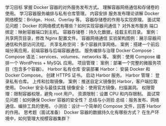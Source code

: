 学习目标
掌握 Docker 容器的对外服务发布方式。
理解容器网络通信和存储卷的使用。
学习容器服务编排与私有仓库管理。
内容安排
服务发布理论讲解
Docker 网络模型：Bridge、Host、Overlay 等。
容器存储卷的作用与实现原理。
面试常见问题：Docker 的网络模式有哪些？如何实现容器间通信？
对外发布服务
端口绑定：映射容器端口到主机。
容器存储卷：持久化数据，挂载主机目录。
案例：共享网页目录，修改 Nginx 配置文件。
容器网络通信
实验架构图例：展示容器间通信和外部访问流程。
共享名称空间：多个容器共享网络。
案例：搭建一个前后端分离应用，前端容器与后端容器通信。
服务编排与治理
Docker Compose：
Compose 语法：services、volumes、networks 等。
案例：使用 Compose 编排一个 WordPress + MySQL 应用。
项目管理：
案例：部署一个完整的微服务项目（包含多个容器）。
Harbor 私有仓库
安装部署 Harbor：
安装 Docker 和 Docker Compose。
创建 HTTPS 证书。
启动 Harbor 服务。
Harbor 管理：
登录私有仓库。
上传和拉取镜像。
案例：推送自定义镜像到 Harbor，客户端拉取使用。
Docker 安全与最佳实践
镜像安全：使用官方镜像，扫描漏洞。
权限管理：限制容器权限，避免 root 用户。
资源限制：设置 CPU 和内存限制。
面试常见问题：如何确保 Docker 容器的安全性？
总结与小测验
总结：服务发布、网络通信、编排工具的使用。
小测验：设计一个简单的 Compose 文件，回答 Harbor 的作用。
思考题（面试准备）
Docker 容器的数据持久化有哪些方式？
在生产环境中，如何管理大规模容器集群？